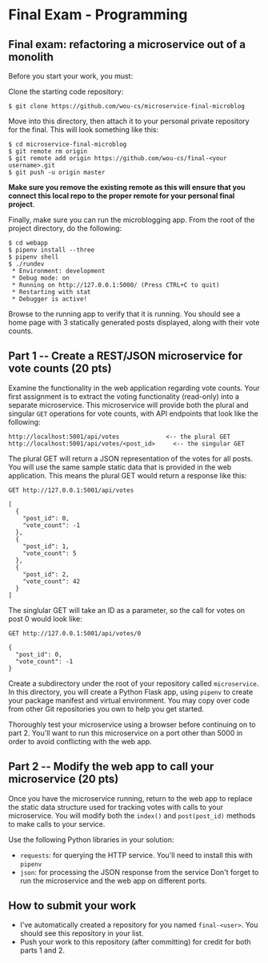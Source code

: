 # Final Exam - Programming

## Final exam: refactoring a microservice out of a monolith

Before you start your work, you must:

Clone the starting code repository:

```$ git clone https://github.com/wou-cs/microservice-final-microblog```

Move into this directory, then attach it to your personal private repository for the final. This will look something like this:

```
$ cd microservice-final-microblog
$ git remote rm origin
$ git remote add origin https://github.com/wou-cs/final-<your username>.git
$ git push -u origin master
```

**Make sure you remove the existing remote as this will ensure that you connect this local repo to the proper remote for your personal final project**.

Finally, make sure you can run the microblogging app. From the root of the project directory, do the following:

```
$ cd webapp
$ pipenv install --three
$ pipenv shell
$ ./rundev
 * Environment: development
 * Debug mode: on
 * Running on http://127.0.0.1:5000/ (Press CTRL+C to quit)
 * Restarting with stat
 * Debugger is active!
```

Browse to the running app to verify that it is running. You should see a home page with 3 statically generated posts displayed, along with their vote counts.

## Part 1 -- Create a REST/JSON microservice for vote counts (20 pts)

Examine the functionality in the web application regarding vote counts. Your first assignment is to extract the voting functionality (read-only) into a separate microservice. This microservice will provide both the plural and singular ```GET``` operations for vote counts, with API endpoints that look like the following:

```
http://localhost:5001/api/votes             <-- the plural GET
http://localhost:5001/api/votes/<post_id>     <-- the singular GET
```

The plural GET will return a JSON representation of the votes for all posts. You will use the same sample static data that is provided in the web application. This means the plural GET would return a response like this:

```
GET http://127.0.0.1:5001/api/votes

[
  {
    "post_id": 0, 
    "vote_count": -1
  }, 
  {
    "post_id": 1, 
    "vote_count": 5
  }, 
  {
    "post_id": 2, 
    "vote_count": 42
  }
]
```

The singlular GET will take an ID as a parameter, so the call for votes on post 0 would look like:

```
GET http://127.0.0.1:5001/api/votes/0

{
  "post_id": 0, 
  "vote_count": -1
}
```

Create a subdirectory under the root of your repository called ```microservice```. In this directory, you will create a Python Flask app, using ```pipenv``` to create your package manifest and virtual environment. You may copy over code from other Git repositories you own to help you get started.

Thoroughly test your microservice using a browser before continuing on to part 2. You'll want to run this microservice on a port other than 5000 in order to avoid conflicting with the web app.

## Part 2 -- Modify the web app to call your microservice (20 pts)

Once you have the microservice running, return to the web app to replace the static data structure used for tracking votes with calls to your microservice. You will modify both the ```index()``` and ```post(post_id)``` methods to make calls to your service.

Use the following Python libraries in your solution:

* ```requests```: for querying the HTTP service. You'll need to install this with ```pipenv```
* ```json```: for processing the JSON response from the service
Don't forget to run the microservice and the web app on different ports.

## How to submit your work

* I've automatically created a repository for you named ```final-<user>```. You should see this repository in your list.
* Push your work to this repository (after committing) for credit for both parts 1 and 2.